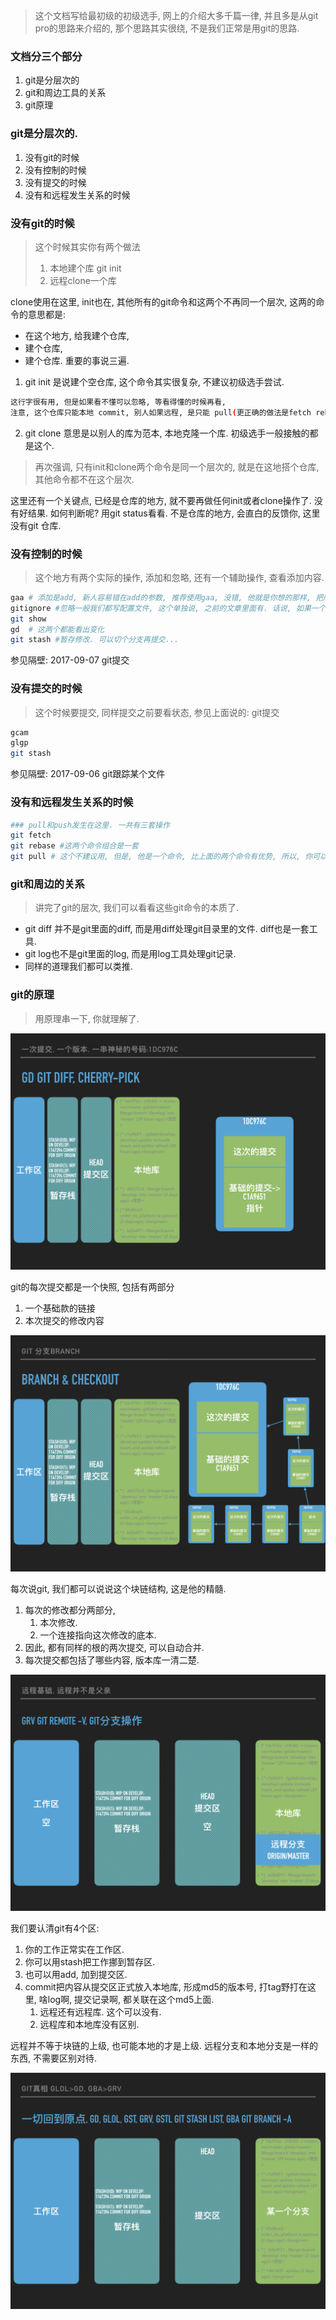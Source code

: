 > 这个文档写给最初级的初级选手, 网上的介绍大多千篇一律, 并且多是从git pro的思路来介绍的, 那个思路其实很绕, 不是我们正常是用git的思路.

### 文档分三个部分

1. git是分层次的
2. git和周边工具的关系
3. git原理

### git是分层次的.

1. 没有git的时候
2. 没有控制的时候
3. 没有提交的时候
4. 没有和远程发生关系的时候

### 没有git的时候

> 这个时候其实你有两个做法
>
> 1. 本地建个库 git init
> 2. 远程clone一个库

clone使用在这里, init也在, 其他所有的git命令和这两个不再同一个层次, 这两的命令的意思都是:

-  在这个地方, 给我建个仓库,
-  建个仓库,
-  建个仓库. 重要的事说三遍.


1.  git init 是说建个空仓库, 这个命令其实很复杂, 不建议初级选手尝试.

   ```sh
   这行字很有用, 但是如果看不懂可以忽略, 等看得懂的时候再看,
   注意, 这个仓库只能本地 commit, 别人如果远程, 是只能 pull(更正确的做法是fetch rebase), 不能 push 的, 如果要建一个别人能 push 的仓库, 需要建裸体库, 但是, 其实建裸体库本身不是太好的操作, 这也是linus说github没有理解git的一个点.
   ```

2.  git clone 意思是以别人的库为范本, 本地克隆一个库. 初级选手一般接触的都是这个. 


> 再次强调, 只有init和clone两个命令是同一个层次的, 就是在这地搭个仓库, 其他命令都不在这个层次.

这里还有一个关键点, 已经是仓库的地方, 就不要再做任何init或者clone操作了. 没有好结果. 如何判断呢? 用git status看看. 不是仓库的地方, 会直白的反馈你, 这里没有git 仓库.

### 没有控制的时候

> 这个地方有两个实际的操作, 添加和忽略, 还有一个辅助操作, 查看添加内容.

```sh
gaa # 添加是add, 新人容易错在add的参数, 推荐使用gaa, 没错, 他就是你想的那样, 把所有改动都add进版本控制.
gitignore #忽略一般我们都写配置文件, 这个单独说, 之前的文章里面有. 话说, 如果一个文件不需要受到版本控制, 咱们干嘛把他放到git目录? 参见隔壁: gitignore
git show
gd  # 这两个都能看出变化
git stash #暂存修改. 可以切个分支再提交...
```

参见隔壁: 2017-09-07 git提交



### 没有提交的时候

> 这个时候要提交, 同样提交之前要看状态, 参见上面说的: git提交

```sh
gcam
glgp
git stash
```

参见隔壁: 2017-09-06 git跟踪某个文件

### 没有和远程发生关系的时候

```sh
### pull和push发生在这里. 一共有三套操作
git fetch
git rebase #这两个命令组合是一套
git pull # 这个不建议用, 但是, 他是一个命令, 比上面的两个命令有优势, 所以, 你可以配置下. 参见隔壁: git十全大补

```







### git和周边的关系

> 讲完了git的层次, 我们可以看看这些git命令的本质了.

- git diff 并不是git里面的diff, 而是用diff处理git目录里的文件. diff也是一套工具.
- git log也不是git里面的log, 而是用log工具处理git记录.
- 同样的道理我们都可以类推.

### git的原理

> 用原理串一下, 你就理解了.





![git01](/images/git01.png)

git的每次提交都是一个快照, 包括有两部分

1. 一个基础款的链接
2. 本次提交的修改内容

![git02](/images/git02.png)

每次说git, 我们都可以说说这个块链结构, 这是他的精髓.

1. 每次的修改都分两部分, 
   1. 本次修改.
   2. 一个连接指向这次修改的底本.
2. 因此, 都有同样的根的两次提交, 可以自动合并.
3. 每次提交都包括了哪些内容, 版本库一清二楚.

![git03](/images/git03.png)

我们要认清git有4个区:

1. 你的工作正常实在工作区.
2. 你可以用stash把工作挪到暂存区.
3. 也可以用add, 加到提交区.
4. commit把内容从提交区正式放入本地库, 形成md5的版本号, 打tag野打在这里, 啥log啊, 提交记录啊, 都关联在这个md5上面.
   1. 远程还有远程库. 这个可以没有.
   2. 远程库和本地库没有区别.

远程并不等于块链的上级, 也可能本地的才是上级. 远程分支和本地分支是一样的东西, 不需要区别对待.

![git04](/images/git04.png)

